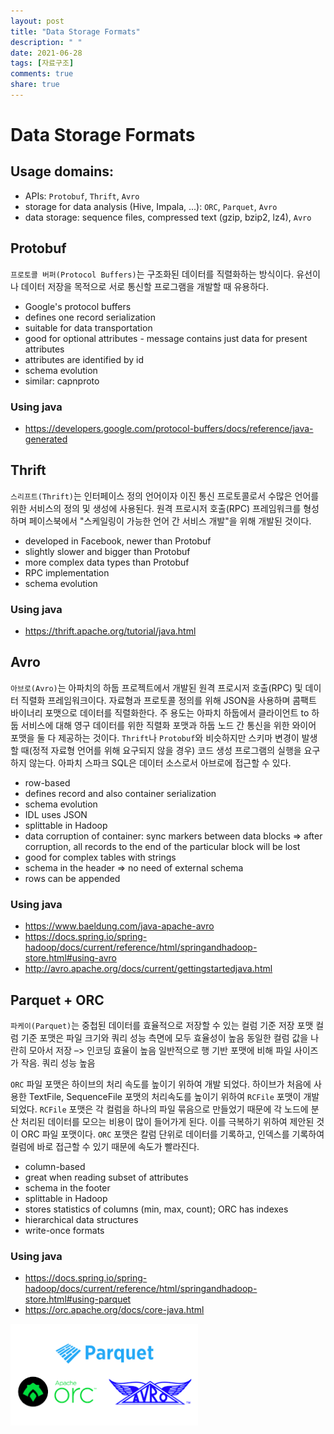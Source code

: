 ```yaml
---
layout: post
title: "Data Storage Formats"
description: " "
date: 2021-06-28
tags: [자료구조]
comments: true
share: true
---
```



# Data Storage Formats

## Usage domains:
   - APIs: `Protobuf`, `Thrift`, `Avro`
   - storage for data analysis (Hive, Impala, ...): `ORC`, `Parquet`, `Avro`
   - data storage: sequence files, compressed text (gzip, bzip2, lz4), `Avro`

## Protobuf
`프로토콜 버퍼(Protocol Buffers)`는 구조화된 데이터를 직렬화하는 방식이다. 유선이나 데이터 저장을 목적으로 서로 통신할 프로그램을 개발할 때 유용하다.

   - Google's protocol buffers
   - defines one record serialization
   - suitable for data transportation
   - good for optional attributes - message contains just data for present attributes
   - attributes are identified by id
   - schema evolution
   - similar: capnproto

### Using java
   - https://developers.google.com/protocol-buffers/docs/reference/java-generated

## Thrift
`스리프트(Thrift)`는 인터페이스 정의 언어이자 이진 통신 프로토콜로서 수많은 언어를 위한 서비스의 정의 및 생성에 사용된다.
원격 프로시저 호출(RPC) 프레임워크를 형성하며 페이스북에서 "스케일링이 가능한 언어 간 서비스 개발"을 위해 개발된 것이다. 

   - developed in Facebook, newer than Protobuf
   - slightly slower and bigger than Protobuf
   - more complex data types than Protobuf
   - RPC implementation
   - schema evolution

### Using java
   - https://thrift.apache.org/tutorial/java.html

## Avro
`아브로(Avro)`는 아파치의 하둡 프로젝트에서 개발된 원격 프로시저 호출(RPC) 및 데이터 직렬화 프레임워크이다. 자료형과 프로토콜 정의를 위해 JSON을 사용하며 콤팩트 바이너리 포맷으로 데이터를 직렬화한다. 
주 용도는 아파치 하둡에서 클라이언트 to 하둡 서비스에 대해 영구 데이터를 위한 직렬화 포맷과 하둡 노드 간 통신을 위한 와이어 포맷을 둘 다 제공하는 것이다.
`Thrift`나 `Protobuf`와 비슷하지만 스키마 변경이 발생할 때(정적 자료형 언어를 위해 요구되지 않을 경우) 코드 생성 프로그램의 실행을 요구하지 않는다.
아파치 스파크 SQL은 데이터 소스로서 아브로에 접근할 수 있다.

   - row-based
   - defines record and also container serialization
   - schema evolution
   - IDL uses JSON
   - splittable in Hadoop
   - data corruption of container: sync markers between data blocks => after corruption, all records to the end of the particular block will be lost
   - good for complex tables with strings
   - schema in the header => no need of external schema
   - rows can be appended

### Using java
   - https://www.baeldung.com/java-apache-avro
   - https://docs.spring.io/spring-hadoop/docs/current/reference/html/springandhadoop-store.html#using-avro
   - http://avro.apache.org/docs/current/gettingstartedjava.html

## Parquet + ORC
`파케이(Parquet)`는 중첩된 데이터를 효율적으로 저장할 수 있는 컬럼 기준 저장 포맷
컬럼 기준 포맷은 파일 크기와 쿼리 성능 측면에 모두 효율성이 높음
동일한 컬럼 값을 나란히 모아서 저장 –> 인코딩 효율이 높음
일반적으로 행 기반 포맷에 비해 파일 사이즈가 작음. 쿼리 성능 높음

`ORC` 파일 포맷은 하이브의 처리 속도를 높이기 위하여 개발 되었다. 
하이브가 처음에 사용한 TextFile, SequenceFile 포맷의 처리속도를 높이기 위하여 `RCFile` 포맷이 개발 되었다. 
`RCFile` 포맷은 각 컬럼을 하나의 파일 묶음으로 만들었기 때문에 각 노드에 분산 처리된 데이터를 모으는 비용이 많이 들어가게 된다. 
이를 극복하기 위하여 제안된 것이 ORC 파일 포맷이다.
`ORC` 포맷은 칼럼 단위로 데이터를 기록하고, 인덱스를 기록하여 컬럼에 바로 접근할 수 있기 때문에 속도가 빨라진다. 

   - column-based
   - great when reading subset of attributes
   - schema in the footer
   - splittable in Hadoop
   - stores statistics of columns (min, max, count); ORC has indexes
   - hierarchical data structures
   - write-once formats

### Using java
   - https://docs.spring.io/spring-hadoop/docs/current/reference/html/springandhadoop-store.html#using-parquet
   - https://orc.apache.org/docs/core-java.html

<img title="serialization" src="./images/avro_orc_parquet.png" alt="avro_orc_parquet.png" width="300px">

